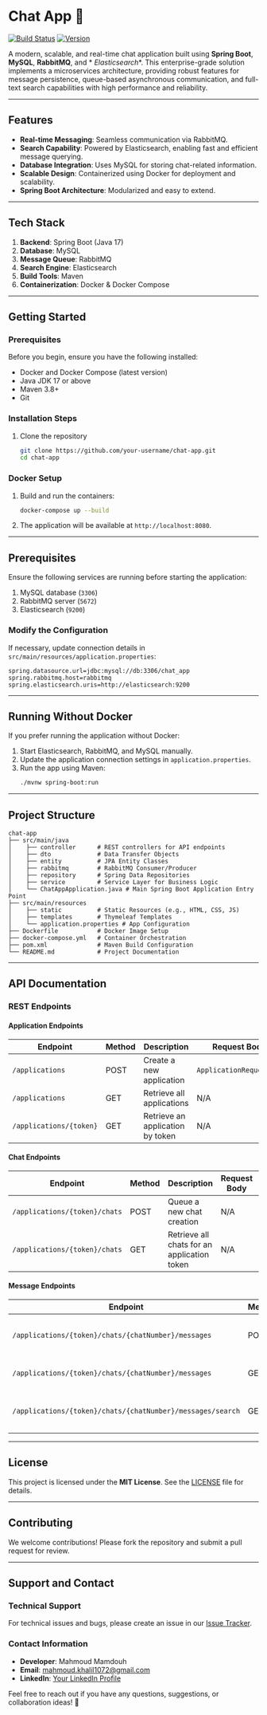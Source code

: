 # Chat App 🚀

[![Build Status](https://travis-ci.org/yourusername/chat-app.svg?branch=master)](https://travis-ci.org/yourusername/chat-app)
[![Version](https://img.shields.io/badge/version-1.0.0-blue.svg)](https://semver.org)

A modern, scalable, and real-time chat application built using **Spring Boot**, **MySQL**, **RabbitMQ**, and *
*Elasticsearch**. This enterprise-grade solution implements a microservices architecture, providing robust features for
message persistence, queue-based asynchronous communication, and full-text search capabilities with high performance and
reliability.

---

## Features
- **Real-time Messaging**: Seamless communication via RabbitMQ.
- **Search Capability**: Powered by Elasticsearch, enabling fast and efficient message querying.
- **Database Integration**: Uses MySQL for storing chat-related information.
- **Scalable Design**: Containerized using Docker for deployment and scalability.
- **Spring Boot Architecture**: Modularized and easy to extend.

---

## Tech Stack
1. **Backend**: Spring Boot (Java 17)
2. **Database**: MySQL
3. **Message Queue**: RabbitMQ
4. **Search Engine**: Elasticsearch
5. **Build Tools**: Maven
6. **Containerization**: Docker & Docker Compose

---

## Getting Started

### Prerequisites

Before you begin, ensure you have the following installed:

- Docker and Docker Compose (latest version)
- Java JDK 17 or above
- Maven 3.8+
- Git

### Installation Steps

1. Clone the repository
   ```bash
   git clone https://github.com/your-username/chat-app.git
   cd chat-app
   ```

### Docker Setup
1. Build and run the containers:
   ```bash
   docker-compose up --build
   ```
2. The application will be available at `http://localhost:8080`.

---

## Prerequisites
Ensure the following services are running before starting the application:
1. MySQL database (`3306`)
2. RabbitMQ server (`5672`)
3. Elasticsearch (`9200`)

### Modify the Configuration

If necessary, update connection details in `src/main/resources/application.properties`:

```properties
spring.datasource.url=jdbc:mysql://db:3306/chat_app
spring.rabbitmq.host=rabbitmq
spring.elasticsearch.uris=http://elasticsearch:9200
```
---

## Running Without Docker
If you prefer running the application without Docker:
1. Start Elasticsearch, RabbitMQ, and MySQL manually.
2. Update the application connection settings in `application.properties`.
3. Run the app using Maven:
   ```bash
   ./mvnw spring-boot:run
   ```

---

## Project Structure
```
chat-app
├── src/main/java
│    ├── controller      # REST controllers for API endpoints
│    ├── dto             # Data Transfer Objects
│    ├── entity          # JPA Entity Classes
│    ├── rabbitmq        # RabbitMQ Consumer/Producer
│    ├── repository      # Spring Data Repositories
│    ├── service         # Service Layer for Business Logic
│    └── ChatAppApplication.java # Main Spring Boot Application Entry Point
├── src/main/resources
│    ├── static          # Static Resources (e.g., HTML, CSS, JS)
│    ├── templates       # Thymeleaf Templates
│    └── application.properties # App Configuration
├── Dockerfile           # Docker Image Setup
├── docker-compose.yml   # Container Orchestration
├── pom.xml              # Maven Build Configuration
└── README.md            # Project Documentation
```
---

## API Documentation

### REST Endpoints

#### **Application Endpoints**
| Endpoint                  | Method | Description                         | Request Body               | Response                |
|---------------------------|--------|-------------------------------------|---------------------------|-------------------------|
| `/applications`           | POST   | Create a new application            | `ApplicationRequestDTO`    | `ApplicationResponse`   |
| `/applications`           | GET    | Retrieve all applications           | N/A                       | `List<Application>`     |
| `/applications/{token}`   | GET    | Retrieve an application by token    | N/A                       | `ApplicationResponse`   |

#### **Chat Endpoints**
| Endpoint                                | Method | Description                                 | Request Body | Response                  |
|-----------------------------------------|--------|---------------------------------------------|-------------|---------------------------|
| `/applications/{token}/chats`           | POST   | Queue a new chat creation                   | N/A         | `Map<String, String>`     |
| `/applications/{token}/chats`           | GET    | Retrieve all chats for an application token | N/A         | `List<Chat>`              |

#### **Message Endpoints**
| Endpoint                                                  | Method | Description                            | Request Body          | Response                  |
|-----------------------------------------------------------|--------|----------------------------------------|-----------------------|---------------------------|
| `/applications/{token}/chats/{chatNumber}/messages`        | POST   | Queue a new message for a chat         | `MessageRequestDTO`   | `Map<String, String>`     |
| `/applications/{token}/chats/{chatNumber}/messages`        | GET    | Retrieve all messages for a chat       | N/A                   | `List<Message>`           |
| `/applications/{token}/chats/{chatNumber}/messages/search` | GET    | Search messages in a chat by keyword   | N/A                   | `List<Message>`           |

---


## License
This project is licensed under the **MIT License**. See the [LICENSE](LICENSE) file for details.

---

## Contributing
We welcome contributions! Please fork the repository and submit a pull request for review.

---

## Support and Contact

### Technical Support

For technical issues and bugs, please create an issue in
our [Issue Tracker](https://github.com/yourusername/chat-app/issues).

### Contact Information

- **Developer**: Mahmoud Mamdouh
- **Email**: mahmoud.khalil1072@gmail.com
- **LinkedIn**: [Your LinkedIn Profile](https://www.linkedin.com/in/mahmoud-mamdouh-88b72a195/)

Feel free to reach out if you have any questions, suggestions, or collaboration ideas! 🚀